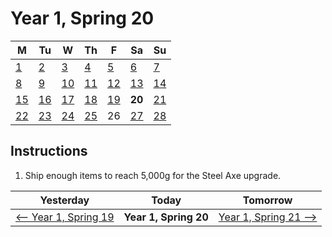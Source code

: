 <link rel="stylesheet" href="styles.css"></link>

# Year 1, Spring 20

| M                          | Tu                        | W                         | Th                        | F                         | Sa                        | Su                        |
| -------------------------- | ------------------------- | ------------------------- | ------------------------- |-------------------------- | ------------------------- | ------------------------- |
| [1](year-1-spring-1.md)    | [2](year-1-spring-2.md)   | [3](year-1-spring-3.md)   | [4](year-1-spring-4.md)   | [5](year-1-spring-5.md)   | [6](year-1-spring-6.md)   | [7](year-1-spring-7.md)   |
| [8](year-1-spring-8.md)    | [9](year-1-spring-9.md)   | [10](year-1-spring-10.md) | [11](year-1-spring-11.md) | [12](year-1-spring-12.md) | [13](year-1-spring-13.md) | [14](year-1-spring-14.md) |
| [15](year-1-spring-15.md)  | [16](year-1-spring-16.md) | [17](year-1-spring-17.md) | [18](year-1-spring-18.md) | [19](year-1-spring-19.md) | **20**                    | [21](year-1-spring-21.md) |
| [22](year-1-spring-22.md)  | [23](year-1-spring-23.md) | [24](year-1-spring-24.md) | [25](year-1-spring-25.md) | <span class="ng">26</span>| [27](year-1-spring-27.md) | [28](year-1-spring-28.md) |

## Instructions

1. Ship enough items to reach 5,000g for the Steel Axe upgrade.

| Yesterday                                   | Today                 | Tomorrow                                    |
| ------------------------------------------- | --------------------- | ------------------------------------------- |
| [⟵ Year 1, Spring 19](year-1-spring-19.md) | **Year 1, Spring 20** | [Year 1, Spring 21 ⟶](year-1-spring-21.md) |
